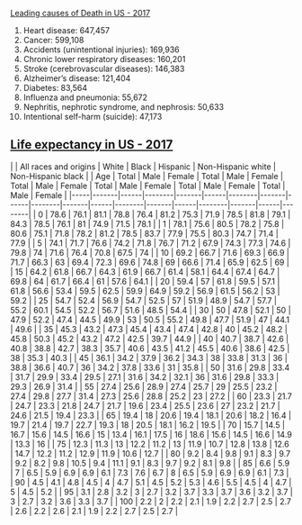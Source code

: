 

[Leading causes of Death in US - 2017](https://www.cdc.gov/nchs/fastats/leading-causes-of-death.htm)

1. Heart disease: 647,457
2. Cancer: 599,108
3. Accidents (unintentional injuries): 169,936
4. Chronic lower respiratory diseases: 160,201
5. Stroke (cerebrovascular diseases): 146,383
6. Alzheimer’s disease: 121,404
7. Diabetes: 83,564
8. Influenza and pneumonia: 55,672
9. Nephritis, nephrotic syndrome, and nephrosis: 50,633
10. Intentional self-harm (suicide): 47,173

## [Life expectancy in US - 2017](https://www.cdc.gov/nchs/data/nvsr/nvsr68/nvsr68_07-508.pdf)


|     | All races and origins |       White           |        Black          |        Hispanic       |  Non-Hispanic white   |   Non-Hispanic black  |
| Age | Total | Male | Female | Total | Male | Female | Total | Male | Female | Total | Male | Female | Total | Male | Female | Total | Male | Female |
|-----|-------|------|--------|-------|------|--------|-------|------|--------|-------|------|--------|-------|------|--------|-------|------|--------|
| 0   | 78.6  | 76.1 | 81.1   | 78.8  | 76.4 | 81.2   | 75.3  | 71.9 | 78.5   | 81.8  | 79.1 | 84.3   | 78.5  | 76.1 | 81     | 74.9  | 71.5 | 78.1   |
| 1   | 78.1  | 75.6 | 80.5   | 78.2  | 75.8 | 80.6   | 75.1  | 71.8 | 78.2   | 81.2  | 78.5 | 83.7   | 77.9  | 75.5 | 80.3   | 74.7  | 71.4 | 77.9   |
| 5   | 74.1  | 71.7 | 76.6   | 74.2  | 71.8 | 76.7   | 71.2  | 67.9 | 74.3   | 77.3  | 74.6 | 79.8   | 74    | 71.6 | 76.4   | 70.8  | 67.5 | 74     |
| 10  | 69.2  | 66.7 | 71.6   | 69.3  | 66.9 | 71.7   | 66.3  | 63   | 69.4   | 72.3  | 69.6 | 74.8   | 69    | 66.6 | 71.4   | 65.9  | 62.5 | 69     |
| 15  | 64.2  | 61.8 | 66.7   | 64.3  | 61.9 | 66.7   | 61.4  | 58.1 | 64.4   | 67.4  | 64.7 | 69.8   | 64    | 61.7 | 66.4   | 61    | 57.6 | 64.1   |
| 20  | 59.4  | 57   | 61.8   | 59.5  | 57.1 | 61.8   | 56.6  | 53.4 | 59.5   | 62.5  | 59.9 | 64.9   | 59.2  | 56.9 | 61.5   | 56.2  | 53   | 59.2   |
| 25  | 54.7  | 52.4 | 56.9   | 54.7  | 52.5 | 57     | 51.9  | 48.9 | 54.7   | 57.7  | 55.2 | 60.1   | 54.5  | 52.2 | 56.7   | 51.6  | 48.5 | 54.4   |
| 30  | 50    | 47.8 | 52.1   | 50    | 47.9 | 52.2   | 47.4  | 44.5 | 49.9   | 53    | 50.5 | 55.2   | 49.8  | 47.7 | 51.9   | 47    | 44.1 | 49.6   |
| 35  | 45.3  | 43.2 | 47.3   | 45.4  | 43.4 | 47.4   | 42.8  | 40   | 45.2   | 48.2  | 45.8 | 50.3   | 45.2  | 43.2 | 47.2   | 42.5  | 39.7 | 44.9   |
| 40  | 40.7  | 38.7 | 42.6   | 40.8  | 38.8 | 42.7   | 38.3  | 35.7 | 40.6   | 43.5  | 41.2 | 45.5   | 40.6  | 38.6 | 42.5   | 38    | 35.3 | 40.3   |
| 45  | 36.1  | 34.2 | 37.9   | 36.2  | 34.3 | 38     | 33.8  | 31.3 | 36     | 38.8  | 36.6 | 40.7   | 36    | 34.2 | 37.8   | 33.6  | 31   | 35.8   |
| 50  | 31.6  | 29.8 | 33.4   | 31.7  | 29.9 | 33.4   | 29.5  | 27.1 | 31.6   | 34.2  | 32.1 | 36     | 31.6  | 29.8 | 33.3   | 29.3  | 26.9 | 31.4   |
| 55  | 27.4  | 25.6 | 28.9   | 27.4  | 25.7 | 29     | 25.5  | 23.2 | 27.4   | 29.8  | 27.7 | 31.4   | 27.3  | 25.6 | 28.8   | 25.2  | 23   | 27.2   |
| 60  | 23.3  | 21.7 | 24.7   | 23.3  | 21.8 | 24.7   | 21.7  | 19.6 | 23.4   | 25.5  | 23.6 | 27     | 23.2  | 21.7 | 24.6   | 21.5  | 19.4 | 23.3   |
| 65  | 19.4  | 18   | 20.6   | 19.4  | 18.1 | 20.6   | 18.2  | 16.4 | 19.7   | 21.4  | 19.7 | 22.7   | 19.3  | 18   | 20.5   | 18.1  | 16.2 | 19.5   |
| 70  | 15.7  | 14.5 | 16.7   | 15.6  | 14.5 | 16.6   | 15    | 13.4 | 16.1   | 17.5  | 16   | 18.6   | 15.6  | 14.5 | 16.6   | 14.9  | 13.3 | 16     |
| 75  | 12.3  | 11.3 | 13     | 12.2  | 11.2 | 13     | 11.9  | 10.7 | 12.8   | 13.8  | 12.6 | 14.7   | 12.2  | 11.2 | 12.9   | 11.9  | 10.6 | 12.7   |
| 80  | 9.2   | 8.4  | 9.8    | 9.1   | 8.3  | 9.7    | 9.2   | 8.2  | 9.8    | 10.5  | 9.4  | 11.1   | 9.1   | 8.3  | 9.7    | 9.2   | 8.1  | 9.8    |
| 85  | 6.6   | 5.9  | 7      | 6.5   | 5.9  | 6.9    | 6.9   | 6.1  | 7.3    | 7.6   | 6.7  | 8      | 6.5   | 5.9  | 6.9    | 6.9   | 6.1  | 7.3    |
| 90  | 4.5   | 4.1  | 4.8    | 4.5   | 4    | 4.7    | 5.1   | 4.5  | 5.2    | 5.3   | 4.6  | 5.5    | 4.5   | 4    | 4.7    | 5     | 4.5  | 5.2    |
| 95  | 3.1   | 2.8  | 3.2    | 3     | 2.7  | 3.2    | 3.7   | 3.3  | 3.7    | 3.6   | 3.2  | 3.7    | 3     | 2.7  | 3.2    | 3.6   | 3.3  | 3.7    |
| 100 | 2.2   | 2    | 2.2    | 2.1   | 1.9  | 2.2    | 2.7   | 2.5  | 2.7    | 2.6   | 2.2  | 2.6    | 2.1   | 1.9  | 2.2    | 2.7   | 2.5  | 2.7    |